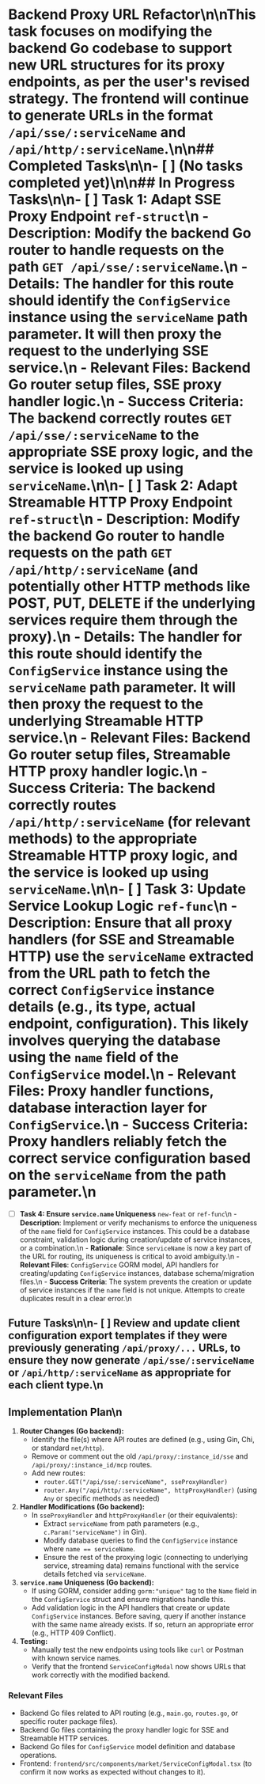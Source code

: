 # Backend Proxy URL Refactor\n\nThis task focuses on modifying the backend Go codebase to support new URL structures for its proxy endpoints, as per the user's revised strategy. The frontend will continue to generate URLs in the format `/api/sse/:serviceName` and `/api/http/:serviceName`.\n\n## Completed Tasks\n\n- [ ] (No tasks completed yet)\n\n## In Progress Tasks\n\n- [ ] **Task 1: Adapt SSE Proxy Endpoint** `ref-struct`\n    - **Description**: Modify the backend Go router to handle requests on the path `GET /api/sse/:serviceName`.\n    - **Details**: The handler for this route should identify the `ConfigService` instance using the `serviceName` path parameter. It will then proxy the request to the underlying SSE service.\n    - **Relevant Files**: Backend Go router setup files, SSE proxy handler logic.\n    - **Success Criteria**: The backend correctly routes `GET /api/sse/:serviceName` to the appropriate SSE proxy logic, and the service is looked up using `serviceName`.\n\n- [ ] **Task 2: Adapt Streamable HTTP Proxy Endpoint** `ref-struct`\n    - **Description**: Modify the backend Go router to handle requests on the path `GET /api/http/:serviceName` (and potentially other HTTP methods like POST, PUT, DELETE if the underlying services require them through the proxy).\n    - **Details**: The handler for this route should identify the `ConfigService` instance using the `serviceName` path parameter. It will then proxy the request to the underlying Streamable HTTP service.\n    - **Relevant Files**: Backend Go router setup files, Streamable HTTP proxy handler logic.\n    - **Success Criteria**: The backend correctly routes `/api/http/:serviceName` (for relevant methods) to the appropriate Streamable HTTP proxy logic, and the service is looked up using `serviceName`.\n\n- [ ] **Task 3: Update Service Lookup Logic** `ref-func`\n    - **Description**: Ensure that all proxy handlers (for SSE and Streamable HTTP) use the `serviceName` extracted from the URL path to fetch the correct `ConfigService` instance details (e.g., its type, actual endpoint, configuration). This likely involves querying the database using the `name` field of the `ConfigService` model.\n    - **Relevant Files**: Proxy handler functions, database interaction layer for `ConfigService`.\n    - **Success Criteria**: Proxy handlers reliably fetch the correct service configuration based on the `serviceName` from the path parameter.\n
- [ ] **Task 4: Ensure `service.name` Uniqueness** `new-feat` or `ref-func`\n    - **Description**: Implement or verify mechanisms to enforce the uniqueness of the `name` field for `ConfigService` instances. This could be a database constraint, validation logic during creation/update of service instances, or a combination.\n    - **Rationale**: Since `serviceName` is now a key part of the URL for routing, its uniqueness is critical to avoid ambiguity.\n    - **Relevant Files**: `ConfigService` GORM model, API handlers for creating/updating `ConfigService` instances, database schema/migration files.\n    - **Success Criteria**: The system prevents the creation or update of service instances if the `name` field is not unique. Attempts to create duplicates result in a clear error.\n
## Future Tasks\n\n- [ ] Review and update client configuration export templates if they were previously generating `/api/proxy/...` URLs, to ensure they now generate `/api/sse/:serviceName` or `/api/http/:serviceName` as appropriate for each client type.\n
## Implementation Plan\n
1.  **Router Changes (Go backend):**
    *   Identify the file(s) where API routes are defined (e.g., using Gin, Chi, or standard `net/http`).
    *   Remove or comment out the old `/api/proxy/:instance_id/sse` and `/api/proxy/:instance_id/mcp` routes.
    *   Add new routes:
        *   `router.GET("/api/sse/:serviceName", sseProxyHandler)`
        *   `router.Any("/api/http/:serviceName", httpProxyHandler)` (using `Any` or specific methods as needed)
2.  **Handler Modifications (Go backend):**
    *   In `sseProxyHandler` and `httpProxyHandler` (or their equivalents):
        *   Extract `serviceName` from path parameters (e.g., `c.Param("serviceName")` in Gin).
        *   Modify database queries to find the `ConfigService` instance where `name == serviceName`.
        *   Ensure the rest of the proxying logic (connecting to underlying service, streaming data) remains functional with the service details fetched via `serviceName`.
3.  **`service.name` Uniqueness (Go backend):**
    *   If using GORM, consider adding `gorm:"unique"` tag to the `Name` field in the `ConfigService` struct and ensure migrations handle this.
    *   Add validation logic in the API handlers that create or update `ConfigService` instances. Before saving, query if another instance with the same name already exists. If so, return an appropriate error (e.g., HTTP 409 Conflict).
4.  **Testing:**
    *   Manually test the new endpoints using tools like `curl` or Postman with known service names.
    -   Verify that the frontend `ServiceConfigModal` now shows URLs that work correctly with the modified backend.

### Relevant Files

- Backend Go files related to API routing (e.g., `main.go`, `routes.go`, or specific router package files).
- Backend Go files containing the proxy handler logic for SSE and Streamable HTTP services.
- Backend Go files for `ConfigService` model definition and database operations.
- Frontend: `frontend/src/components/market/ServiceConfigModal.tsx` (to confirm it now works as expected without changes to it). 